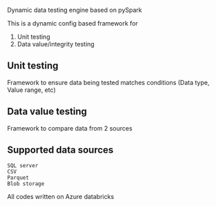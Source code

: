 Dynamic data testing engine based on pySpark

This is a dynamic config based framework for<br>
1. Unit testing<br>
2. Data value/integrity testing

## Unit testing
Framework to ensure data being tested matches conditions (Data type, Value range, etc)

## Data value testing
Framework to compare data from 2 sources


## Supported data sources
```
SQL server
CSV
Parquet
Blob storage
```


All codes written on Azure databricks
